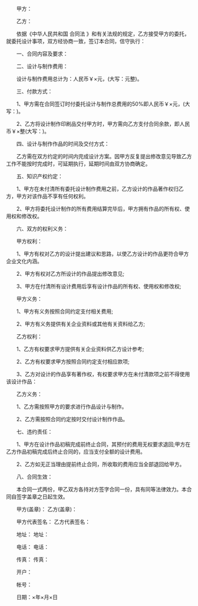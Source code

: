 
 　　甲方：
 
 　　乙方：
 
 　　依据《中华人民共和国
合同法
》和有关法规的规定，乙方接受甲方的委托，就委托设计事项，双方经协商一致，签订本合同，信守执行：
 
 　　一、合同内容及要求：
 
 　　二、设计与制作费用：
 
 　　设计与制作费用总计为：人民币￥×元，(大写：元整)。
 
 　　三、付款方式：
 
 　　1、甲方需在合同签订时付委托设计与制作总费用的50%即人民币￥×元，(大写：)。
 
 　　2、乙方将设计制作印刷品交付甲方时，甲方需向乙方支付合同余款，即人民币￥×整(大写：)。
 
 　　四、设计与制作作品的时间及交付方式：
 
 　　乙方需在双方约定的时间内完成设计方案。因甲方反复提出修改意见导致乙方工作不能按时完成时，可延期执行，延期时间由双方协商确定。
 
 　　五、知识产权约定：
 
 　　1、甲方在未付清所有委托设计制作费用之前，乙方设计的作品著作权归乙方，甲方对该作品不享有任何权利。
 
 　　2、甲方将委托设计制作的所有费用结算完毕后，甲方拥有作品的所有权、使用权和修改权。
 
 　　六、双方的权利义务：
 
 　　甲方权利：
 
 　　1、甲方有权对乙方的设计提出建议和思路，以使乙方设计的作品更符合甲方企业文化内涵。
 
 　　2、甲方有权对乙方所设计的作品提出修改意见;
 
 　　3、甲方在付清所有设计费用后享有设计作品的所有权、使用权和修改权;
 
 　　甲方义务：
 
 　　1、甲方有义务按照合同约定支付相关费用;
 
 　　2、甲方有义务提供有关企业资料或其他有关资料给乙方;
 
 　　乙方权利：
 
 　　1、乙方有权要求甲方提供有关企业资料供乙方设计参考;
 
 　　2、乙方有权要求甲方按照合同约定支付相应款项;
 
 　　3、乙方对设计的作品享有著作权，有权要求甲方在未付清款项之前不得使用该设计作品：
 
 　　乙方义务：
 
 　　1、乙方需按照甲方的要求进行作品设计与制作。
 
 　　2、乙方需按照合同约定按时交付设计制作作品。
 
 　　七、违约责任：
 
 　　1、甲方在设计作品初稿完成前终止合同，其预付的费用无权要求退回;甲方在乙方作品初稿完成后终止合同的，应当支付全额的设计费用。
 
 　　2、乙方如无正当理由提前终止合同，所收取的费用应当全部退回给甲方。
 
 　　八、合同生效：
 
 　　本合同一式两份，甲乙双方各持对方签字合同一份，具有同等法律效力。本合同自签字盖章之日起生效。
 
 　　甲方(盖章)： 乙方(盖章)：
 
 　　甲方代表签名： 乙方代表签名：
 
 　　地址： 地址：
 
 　　电话： 电话：
 
 　　传真： 传真：
 
 　　开户：
 
 　　帐号：
 
 　　日期：×年×月×日
 
 

 
 
 
 
 
  


  
 

  


  


  
 
 
 
 

